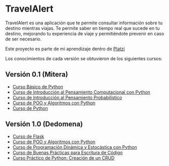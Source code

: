 # TravelAlert

TravelAlert es una aplicación que te permite consultar información sobre tu destino mientras viajas. Te permite saber en tiempo real que sucede en tu destino, mejorando tu experiencia de viaje y permitiéndote prevenir en caso de ser necesario. 

Este proyecto es parte de mi aprendizaje dentro de [Platzi](platzi.com)

Los conocimientos de cada versión se obtuvieron de los siguientes cursos:

## Versión 0.1 (Mitera)
* [Curso Básico de Python](https://platzi.com/clases/pythonbasico/) 
* [Curso de Introducción al Pensamiento Computacional con Python](https://platzi.com/clases/python-cs/)
* [Curso de Introducción al Pensamiento Probabilístico](https://platzi.com/clases/probabilistica/)
* [Curso de POO y Algoritmos con Python](https://platzi.com/clases/poo-python/)
* [Curso de Python](https://platzi.com/clases/python/)

## Versión 1.0 (Dedomena)
* [Curso de Flask](https://platzi.com/clases/flask/)
* [Curso de POO y Algoritmos con Python](https://platzi.com/clases/poo-python/)
* [Curso de Programación Dinámica y Estocástica con Python](https://platzi.com/clases/programacion-estocastica/)
* [Curso de Buenas Prácticas para Escritura de Código](https://platzi.com/clases/mejor-codigo/)
* [Curso Práctico de Python: Creación de un CRUD](https://platzi.com/clases/python-practico/)

